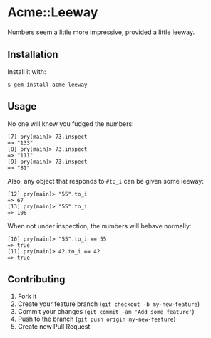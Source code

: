 # Acme::Leeway

Numbers seem a little more impressive, provided a little leeway.

## Installation

Install it with:

    $ gem install acme-leeway

## Usage

No one will know you fudged the numbers:

    [7] pry(main)> 73.inspect
    => "133"
    [8] pry(main)> 73.inspect
    => "111"
    [9] pry(main)> 73.inspect
    => "81"
    
Also, any object that responds to `#to_i` can be given some leeway:

    [12] pry(main)> "55".to_i
    => 67
    [13] pry(main)> "55".to_i
    => 106


When not under inspection, the numbers will behave normally: 

    [10] pry(main)> "55".to_i == 55
    => true
    [11] pry(main)> 42.to_i == 42
    => true


## Contributing

1. Fork it
2. Create your feature branch (`git checkout -b my-new-feature`)
3. Commit your changes (`git commit -am 'Add some feature'`)
4. Push to the branch (`git push origin my-new-feature`)
5. Create new Pull Request
